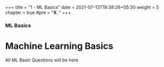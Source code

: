+++
title = "1 - ML Basics"
date = 2021-07-13T19:38:26+05:30
weight = 5
chapter = true
#pre = "<b>X. </b>"
+++

### ML Basics

# Machine Learning Basics

All ML Basic Questions will be here